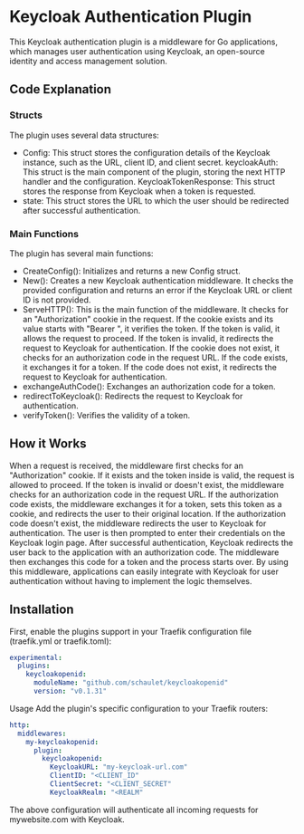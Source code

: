 # Keycloak Authentication Plugin

This Keycloak authentication plugin is a middleware for Go applications, which manages user authentication using Keycloak, an open-source identity and access management solution.

## Code Explanation

### Structs

The plugin uses several data structures:

- Config: This struct stores the configuration details of the Keycloak instance, such as the URL, client ID, and client secret.
  keycloakAuth: This struct is the main component of the plugin, storing the next HTTP handler and the configuration.
  KeycloakTokenResponse: This struct stores the response from Keycloak when a token is requested.
- state: This struct stores the URL to which the user should be redirected after successful authentication.

### Main Functions

The plugin has several main functions:

- CreateConfig(): Initializes and returns a new Config struct.
- New(): Creates a new Keycloak authentication middleware. It checks the provided configuration and returns an error if the Keycloak URL or client ID is not provided.
- ServeHTTP(): This is the main function of the middleware. It checks for an "Authorization" cookie in the request. If the cookie exists and its value starts with "Bearer ", it verifies the token. If the token is valid, it allows the request to proceed. If the token is invalid, it redirects the request to Keycloak for authentication. If the cookie does not exist, it checks for an authorization code in the request URL. If the code exists, it exchanges it for a token. If the code does not exist, it redirects the request to Keycloak for authentication.
- exchangeAuthCode(): Exchanges an authorization code for a token.
- redirectToKeycloak(): Redirects the request to Keycloak for authentication.
- verifyToken(): Verifies the validity of a token.

## How it Works

When a request is received, the middleware first checks for an "Authorization" cookie. If it exists and the token inside is valid, the request is allowed to proceed.
If the token is invalid or doesn't exist, the middleware checks for an authorization code in the request URL.
If the authorization code exists, the middleware exchanges it for a token, sets this token as a cookie, and redirects the user to their original location.
If the authorization code doesn't exist, the middleware redirects the user to Keycloak for authentication.
The user is then prompted to enter their credentials on the Keycloak login page. After successful authentication, Keycloak redirects the user back to the application with an authorization code.
The middleware then exchanges this code for a token and the process starts over.
By using this middleware, applications can easily integrate with Keycloak for user authentication without having to implement the logic themselves.

## Installation

First, enable the plugins support in your Traefik configuration file (traefik.yml or traefik.toml):

```yaml
experimental:
  plugins:
    keycloakopenid:
      moduleName: "github.com/schaulet/keycloakopenid"
      version: "v0.1.31"
```

Usage
Add the plugin's specific configuration to your Traefik routers:

```yaml
http:
  middlewares:
    my-keycloakopenid:
      plugin:
        keycloakopenid:
          KeycloakURL: "my-keycloak-url.com"
          ClientID: "<CLIENT_ID"
          ClientSecret: "<CLIENT_SECRET"
          KeycloakRealm: "<REALM"
```

The above configuration will authenticate all incoming requests for mywebsite.com with Keycloak.
